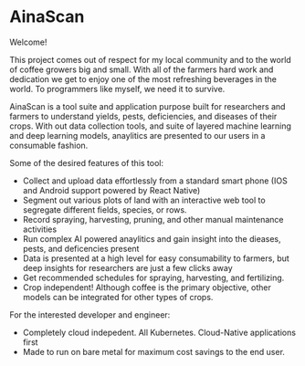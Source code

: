 # AinaScan

Welcome!

This project comes out of respect for my local community and to the world of coffee growers big and small. With all of the farmers hard work and dedication we get to enjoy one of the most refreshing beverages in the world. To programmers like myself, we need it to survive.

AinaScan is a tool suite and application purpose built for researchers and farmers to understand yields, pests, deficiencies, and diseases of their crops. With out data collection tools, and suite of layered machine learning and deep learning models, anaylitics are presented to our users in a consumable fashion.

Some of the desired features of this tool:

- Collect and upload data effortlessly from a standard smart phone (IOS and Android support powered by React Native)
- Segment out various plots of land with an interactive web tool to segregate different fields, species, or rows.
- Record spraying, harvesting, pruning, and other manual maintenance activities
- Run complex AI powered anaylitics and gain insight into the dieases, pests, and deficencies present
- Data is presented at a high level for easy consumability to farmers, but deep insights for researchers are just a few clicks away
- Get recommended schedules for spraying, harvesting, and fertilizing.
- Crop independent! Although coffee is the primary objective, other models can be integrated for other types of crops.

For the interested developer and engineer:

- Completely cloud indepedent. All Kubernetes. Cloud-Native applications first
- Made to run on bare metal for maximum cost savings to the end user.
